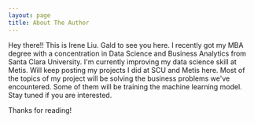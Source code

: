```yaml
---
layout: page
title: About The Author
---
```


<p class="message">
  Hey there!! This is Irene Liu. Gald to see you here. I recently got my MBA degree with a concentration in Data Science and Business Analytics from Santa Clara University. I'm currently improving my data science skill at Metis. Will keep posting my projects I did at SCU and Metis here. Most of the topics of my project will be solving the business problems we've encountered. Some of them will be training the machine learning model. Stay tuned if you are interested. 
</p>

Thanks for reading!
